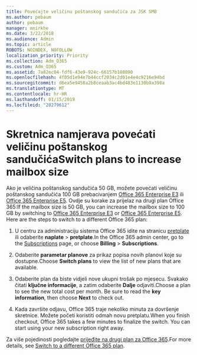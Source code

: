 ```yaml
---
title: Povećajte veličinu poštanskog sandučića za JSK SMB
ms.author: pebaum
author: pebaum
manager: mnirkhe
ms.date: 3/22/2018
ms.audience: Admin
ms.topic: article
ROBOTS: NOINDEX, NOFOLLOW
localization_priority: Priority
ms.collection: Adm_O365
ms.custom: Adm_O365
ms.assetid: 7a82ec04-fdf6-43e9-924c-66157b180890
ms.openlocfilehash: 4f05d1e94e7b44ccf2034c2d01e4e4c9216e94bd
ms.sourcegitcommit: d6ea5e9458a2b8ceaab3ac4bd483e1130b9a398a
ms.translationtype: MT
ms.contentlocale: hr-HR
ms.lasthandoff: 01/15/2019
ms.locfileid: "28279612"
---
```

# <a name="switch-plans-to-increase-mailbox-size"></a><span data-ttu-id="d63d8-102">Skretnica namjerava povećati veličinu poštanskog sandučića</span><span class="sxs-lookup"><span data-stu-id="d63d8-102">Switch plans to increase mailbox size</span></span>

<span data-ttu-id="d63d8-p101">Ako je veličina poštanskog sandučića 50 GB, možete povećati veličinu poštanskog sandučića 100 GB prebacivanjem [Office 365 Enterprise E3](https://products.office.com/en-us/business/office-365-enterprise-e3-business-software) ili [Office 365 Enterprise E5](https://products.office.com/en-us/business/office-365-enterprise-e5-business-software). Ovdje su korake za prijelaz na drugi plan Office 365:</span><span class="sxs-lookup"><span data-stu-id="d63d8-p101">If the mailbox size is 50 GB, you can increase the mailbox size to 100 GB by switching to [Office 365 Enterprise E3](https://products.office.com/en-us/business/office-365-enterprise-e3-business-software) or [Office 365 Enterprise E5](https://products.office.com/en-us/business/office-365-enterprise-e5-business-software). Here are the steps to switch to a different Office 365 plan:</span></span>
  
1. <span data-ttu-id="d63d8-105">U centru za administraciju sistema Office 365 idite na stranicu [pretplate](https://go.microsoft.com/fwlink/p/?linkid=842054) ili odaberite **naplate** \> **pretplate**.</span><span class="sxs-lookup"><span data-stu-id="d63d8-105">In the Office 365 admin center, go to the [Subscriptions](https://go.microsoft.com/fwlink/p/?linkid=842054) page, or choose **Billing** \> **Subscriptions**.</span></span>
    
2. <span data-ttu-id="d63d8-106">Odaberite **parametar planove** za prikaz popisa novih planovi koje su dostupne.</span><span class="sxs-lookup"><span data-stu-id="d63d8-106">Choose **Switch plans** to view the list of new plans that are available.</span></span> 
    
3. <span data-ttu-id="d63d8-p102">Odaberite plan da biste vidjeli nove ukupni trošak po mjesecu. Svakako čitati **ključne informacije**, a zatim odaberite **Dalje** odjaviti.</span><span class="sxs-lookup"><span data-stu-id="d63d8-p102">Choose a plan to see the new total cost per month. Be sure to read the **key information**, then choose **Next** to check out.</span></span> 
    
4. <span data-ttu-id="d63d8-p103">Kada završite odjavu, Office 365 traje nekoliko minuta za dovršenje skretnice. Možete početi koristiti odmah novu pretplatu.</span><span class="sxs-lookup"><span data-stu-id="d63d8-p103">When you finish checkout, Office 365 takes a few minutes to finalize the switch. You can start using your new subscription right away.</span></span>
    
<span data-ttu-id="d63d8-111">Za više pojedinosti pogledajte [prijeđite na drugi plan za Office 365](https://support.office.com/article/73318661-8f33-478b-bcc7-fb8d69dbb22a).</span><span class="sxs-lookup"><span data-stu-id="d63d8-111">For more details, see [Switch to a different Office 365 plan](https://support.office.com/article/73318661-8f33-478b-bcc7-fb8d69dbb22a).</span></span>
  

